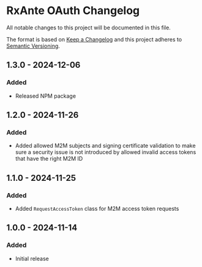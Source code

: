 # RxAnte OAuth Changelog

All notable changes to this project will be documented in this file.

The format is based on [Keep a Changelog](http://keepachangelog.com/en/1.0.0/)
and this project adheres to [Semantic Versioning](http://semver.org/spec/v2.0.0.html).

## 1.3.0 - 2024-12-06
### Added
- Released NPM package

## 1.2.0 - 2024-11-26
### Added
- Added allowed M2M subjects and signing certificate validation to make sure a security issue is not introduced by allowed invalid access tokens that have the right M2M ID

## 1.1.0 - 2024-11-25
### Added
- Added `RequestAccessToken` class for M2M access token requests

## 1.0.0 - 2024-11-14
### Added
- Initial release
